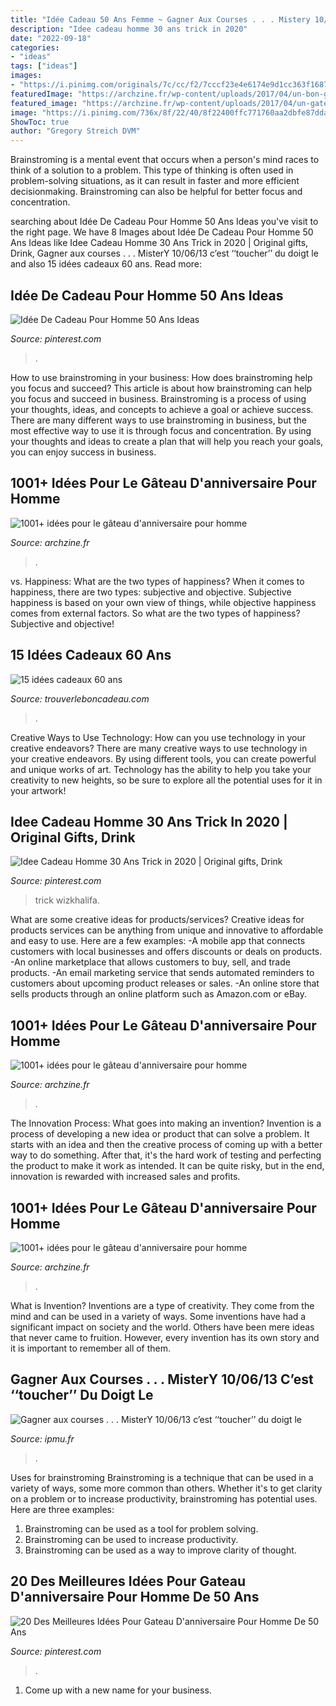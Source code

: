 ```yaml
---
title: "Idée Cadeau 50 Ans Femme ~ Gagner Aux Courses . . . Mistery 10/06/13 C’est ‘‘toucher’’ Du Doigt Le"
description: "Idee cadeau homme 30 ans trick in 2020"
date: "2022-09-18"
categories:
- "ideas"
tags: ["ideas"]
images:
- "https://i.pinimg.com/originals/7c/cc/f2/7cccf23e4e6174e9d1cc363f1687dc1c.jpg"
featuredImage: "https://archzine.fr/wp-content/uploads/2017/04/un-bon-gateau-d-anniversaire-gateau-pour-un-anniversaire-bmw.jpg"
featured_image: "https://archzine.fr/wp-content/uploads/2017/04/un-gateau-anniversaire-special-gateau-facile-et-original-pour-anniversaire-planettes.jpg"
image: "https://i.pinimg.com/736x/8f/22/40/8f22400ffc771760aa2dbfe87dda7172.jpg"
ShowToc: true
author: "Gregory Streich DVM"
---
```



Brainstroming is a mental event that occurs when a person's mind races to think of a solution to a problem. This type of thinking is often used in problem-solving situations, as it can result in faster and more efficient decisionmaking. Brainstroming can also be helpful for better focus and concentration.

	

		
searching about Idée De Cadeau Pour Homme 50 Ans Ideas you've visit to the right page. We have 8 Images about Idée De Cadeau Pour Homme 50 Ans Ideas like Idee Cadeau Homme 30 Ans Trick in 2020 | Original gifts, Drink, Gagner aux courses . . . MisterY 10/06/13 c’est ‘‘toucher’’ du doigt le and also 15 idées cadeaux 60 ans. Read more:
		
    
## Idée De Cadeau Pour Homme 50 Ans Ideas

<img loading=lazy src="https://i.pinimg.com/originals/7c/cc/f2/7cccf23e4e6174e9d1cc363f1687dc1c.jpg" onerror="this.onerror=null;this.src='https://tse3.mm.bing.net/th?id=OIP.i0jk0Jx7wZeKw4uMHTOxZAAAAA&amp;pid=15.1';" alt="Idée De Cadeau Pour Homme 50 Ans Ideas">

_Source: pinterest.com_

>. 

	

How to use brainstroming in your business: How does brainstroming help you focus and succeed?
This article is about how brainstroming can help you focus and succeed in business. Brainstroming is a process of using your thoughts, ideas, and concepts to achieve a goal or achieve success. There are many different ways to use brainstroming in business, but the most effective way to use it is through focus and concentration. By using your thoughts and ideas to create a plan that will help you reach your goals, you can enjoy success in business.

    
## 1001+ Idées Pour Le Gâteau D&#039;anniversaire Pour Homme

<img loading=lazy src="https://archzine.fr/wp-content/uploads/2017/04/un-bon-gateau-d-anniversaire-gateau-pour-un-anniversaire-bmw.jpg" onerror="this.onerror=null;this.src='https://tse3.mm.bing.net/th?id=OIP.Kt3aBu6q6g1XscmZLS7n2gHaLH&amp;pid=15.1';" alt="1001+ idées pour le gâteau d&#039;anniversaire pour homme">

_Source: archzine.fr_

>. 

	

vs. Happiness: What are the two types of happiness?
When it comes to happiness, there are two types: subjective and objective. Subjective happiness is based on your own view of things, while objective happiness comes from external factors. So what are the two types of happiness? Subjective and objective!

    
## 15 Idées Cadeaux 60 Ans

<img loading=lazy src="http://www.trouverleboncadeau.com/img/ama/2873881615_330.jpg" onerror="this.onerror=null;this.src='https://tse2.mm.bing.net/th?id=OIP.kTr1Hr39GwaQKCSyMyRj2wHaKO&amp;pid=15.1';" alt="15 idées cadeaux 60 ans">

_Source: trouverleboncadeau.com_

>. 

	

Creative Ways to Use Technology: How can you use technology in your creative endeavors?
There are many creative ways to use technology in your creative endeavors. By using different tools, you can create powerful and unique works of art. Technology has the ability to help you take your creativity to new heights, so be sure to explore all the potential uses for it in your artwork!

    
## Idee Cadeau Homme 30 Ans Trick In 2020 | Original Gifts, Drink

<img loading=lazy src="https://i.pinimg.com/736x/8f/22/40/8f22400ffc771760aa2dbfe87dda7172.jpg" onerror="this.onerror=null;this.src='https://tse3.mm.bing.net/th?id=OIP.0j2ZHRrn2HSMf6TK5TfMmwAAAA&amp;pid=15.1';" alt="Idee Cadeau Homme 30 Ans Trick in 2020 | Original gifts, Drink">

_Source: pinterest.com_

>trick wizkhalifa. 

	

What are some creative ideas for products/services?
Creative ideas for products services can be anything from unique and innovative to affordable and easy to use. Here are a few examples: 
-A mobile app that connects customers with local businesses and offers discounts or deals on products. 
-An online marketplace that allows customers to buy, sell, and trade products. 
-An email marketing service that sends automated reminders to customers about upcoming product releases or sales. 
-An online store that sells products through an online platform such as Amazon.com or eBay.

    
## 1001+ Idées Pour Le Gâteau D&#039;anniversaire Pour Homme

<img loading=lazy src="https://archzine.fr/wp-content/uploads/2017/04/un-gateau-anniversaire-special-gateau-facile-et-original-pour-anniversaire-planettes.jpg" onerror="this.onerror=null;this.src='https://tse2.mm.bing.net/th?id=OIP.IDUKPLglSP1iaA_9LHmGYAHaJ3&amp;pid=15.1';" alt="1001+ idées pour le gâteau d&#039;anniversaire pour homme">

_Source: archzine.fr_

>. 

	

The Innovation Process: What goes into making an invention?
Invention is a process of developing a new idea or product that can solve a problem. It starts with an idea and then the creative process of coming up with a better way to do something. After that, it's the hard work of testing and perfecting the product to make it work as intended. It can be quite risky, but in the end, innovation is rewarded with increased sales and profits.

    
## 1001+ Idées Pour Le Gâteau D&#039;anniversaire Pour Homme

<img loading=lazy src="https://archzine.fr/wp-content/uploads/2017/04/idée-gateau-d-anniversaire-original-pour-homme-délicieux-chocolat.jpg" onerror="this.onerror=null;this.src='https://tse2.mm.bing.net/th?id=OIP.GqdAlyDaKsTjbAJzQMjcyAHaJ6&amp;pid=15.1';" alt="1001+ idées pour le gâteau d&#039;anniversaire pour homme">

_Source: archzine.fr_

>. 

	

What is Invention?
Inventions are a type of creativity. They come from the mind and can be used in a variety of ways. Some inventions have had a significant impact on society and the world. Others have been mere ideas that never came to fruition. However, every invention has its own story and it is important to remember all of them.

    
## Gagner Aux Courses . . . MisterY 10/06/13 C’est ‘‘toucher’’ Du Doigt Le

<img loading=lazy src="https://ipmu.fr/iPMU/GAGNER_aux_Courses_files/droppedImage_13.jpg" onerror="this.onerror=null;this.src='https://tse1.mm.bing.net/th?id=OIP.tlk6huxFcSkEw777JCiwnAHaEW&amp;pid=15.1';" alt="Gagner aux courses . . . MisterY 10/06/13 c’est ‘‘toucher’’ du doigt le">

_Source: ipmu.fr_

>. 

	

Uses for brainstroming
Brainstroming is a technique that can be used in a variety of ways, some more common than others. Whether it's to get clarity on a problem or to increase productivity, brainstroming has potential uses. Here are three examples: 

1) Brainstroming can be used as a tool for problem solving.
2) Brainstroming can be used to increase productivity.
3) Brainstroming can be used as a way to improve clarity of thought.

    
## 20 Des Meilleures Idées Pour Gateau D&#039;anniversaire Pour Homme De 50 Ans

<img loading=lazy src="https://i.pinimg.com/736x/69/ae/fd/69aefdbe649da4625db11208c64d674c.jpg" onerror="this.onerror=null;this.src='https://tse2.mm.bing.net/th?id=OIP.AK4AmVGGmG2U2lBBhVfVWQHaFm&amp;pid=15.1';" alt="20 Des Meilleures Idées Pour Gateau D&#039;anniversaire Pour Homme De 50 Ans">

_Source: pinterest.com_

>. 

	

1. Come up with a new name for your business.


